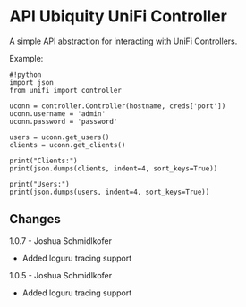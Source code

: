 # API Ubiquity UniFi Controller

A simple API abstraction for interacting with UniFi Controllers.

Example:


    #!python
    import json
    from unifi import controller

    uconn = controller.Controller(hostname, creds['port'])
    uconn.username = 'admin'
    uconn.password = 'password'

    users = uconn.get_users()
    clients = uconn.get_clients()

    print("Clients:")
    print(json.dumps(clients, indent=4, sort_keys=True))

    print("Users:")
    print(json.dumps(users, indent=4, sort_keys=True))


## Changes

1.0.7 - Joshua Schmidlkofer
  - Added loguru tracing support
  
1.0.5 - Joshua Schmidlkofer
  - Added loguru tracing support
  